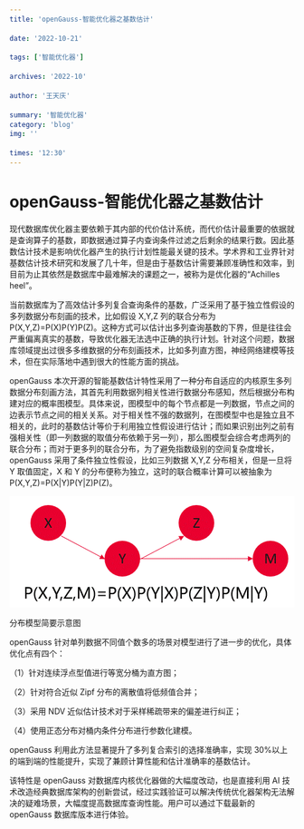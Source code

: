 ```yaml
---
title: 'openGauss-智能优化器之基数估计'

date: '2022-10-21'

tags: ['智能优化器']

archives: '2022-10'

author: '王天庆'

summary: '智能优化器'
category: 'blog'
img: ''

times: '12:30'
---
```


# openGauss-智能优化器之基数估计<a name="ZH-CN_TOPIC_0000001200575604"></a>

现代数据库优化器主要依赖于其内部的代价估计系统，而代价估计最重要的依据就是查询算子的基数，即数据通过算子内查询条件过滤之后剩余的结果行数。因此基数估计技术是影响优化器产生的执行计划性能最关键的技术。学术界和工业界针对基数估计技术研究和发展了几十年，但是由于基数估计需要兼顾准确性和效率，到目前为止其依然是数据库中最难解决的课题之一，被称为是优化器的“Achilles heel”。

当前数据库为了高效估计多列复合查询条件的基数，广泛采用了基于独立性假设的多列数据分布刻画的技术，比如假设 X,Y,Z 列的联合分布为 P\(X,Y,Z\)=P\(X\)P\(Y\)P\(Z\)。这种方式可以估计出多列查询基数的下界，但是往往会严重偏离真实的基数，导致优化器无法选中正确的执行计划。针对这个问题，数据库领域提出过很多多维数据的分布刻画技术，比如多列直方图，神经网络建模等技术，但在实际落地中遇到很大的性能方面的挑战。

openGauss 本次开源的智能基数估计特性采用了一种分布自适应的内核原生多列数据分布刻画方法，其首先利用数据列相关性进行数据分布感知，然后根据分布构建对应的概率图模型。具体来说，图模型中的每个节点都是一列数据，节点之间的边表示节点之间的相关关系。对于相关性不强的数据列，在图模型中也是独立且不相关的，此时的基数估计等价于利用独立性假设进行估计；而如果识别出列之前有强相关性（即一列数据的取值分布依赖于另一列），那么图模型会综合考虑两列的联合分布；而对于更多列的联合分布，为了避免指数级别的空间复杂度增长，openGauss 采用了条件独立性假设，比如三列数据 X,Y,Z 分布相关，但是一旦将 Y 取值固定，X 和 Y 的分布便称为独立，这时的联合概率计算可以被抽象为 P\(X,Y,Z\)=P\(X|Y\)P\(Y|Z\)P\(Z\)。

![](figures/zh-cn_image_0000001387463234.gif)

分布模型简要示意图

openGauss 针对单列数据不同值个数多的场景对模型进行了进一步的优化，具体优化点有四个：

（1）针对连续浮点型值进行等宽分桶为直方图；

（2）针对符合近似 Zipf 分布的离散值将低频值合并；

（3）采用 NDV 近似估计技术对于采样稀疏带来的偏差进行纠正；

（4）使用正态分布对桶内条件分布进行参数化建模。

openGauss 利用此方法显著提升了多列复合索引的选择准确率，实现 30%以上的端到端的性能提升，实现了兼顾计算性能和估计准确率的基数估计。

该特性是 openGauss 对数据库内核优化器做的大幅度改动，也是直接利用 AI 技术改造经典数据库架构的创新尝试，经过实践验证可以解决传统优化器架构无法解决的疑难场景，大幅度提高数据库查询性能。用户可以通过下载最新的 openGauss 数据库版本进行体验。
